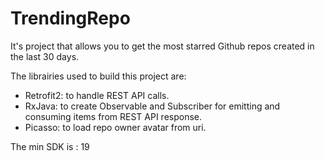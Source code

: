 # TrendingRepo

It's project that allows you to get the most starred Github repos created in the last 30 days.

The librairies used to build this project are:

 - Retrofit2: to handle REST API calls.
 - RxJava: to create Observable and Subscriber for emitting and consuming items from REST API response.
 - Picasso: to load repo owner avatar from uri. 
 
 The min SDK is : 19
